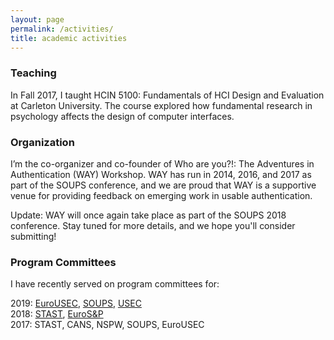 ```yaml
---
layout: page
permalink: /activities/
title: academic activities
---
```

### Teaching

In Fall 2017, I taught HCIN 5100: Fundamentals of HCI Design and Evaluation at Carleton University. The course explored how fundamental research in psychology affects the design of computer interfaces. 

### Organization

I’m the co-organizer and co-founder of Who are you?!: The Adventures in Authentication (WAY) Workshop. WAY has run in 2014, 2016, and 2017 as part of the SOUPS conference, and we are proud that WAY is a supportive venue for providing feedback on emerging work in usable authentication.

Update: WAY will once again take place as part of the SOUPS 2018 conference. Stay tuned for more details, and we hope you'll consider submitting! 

### Program Committees

I have recently served on program committees for: 

2019: [EuroUSEC](https://eusec.cs.uchicago.edu/), [SOUPS](https://www.usenix.org/conference/soups2019), [USEC](https://www.ndss-symposium.org/ndss2019/cfp-usec-2019/)  
2018: [STAST](http://stast.uni.lu/), [EuroS&P](https://www.ieee-security.org/TC/EuroSP2018/)  
2017: STAST, CANS, NSPW, SOUPS, EuroUSEC


